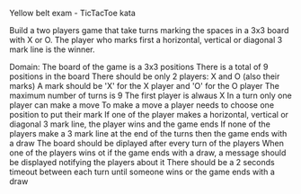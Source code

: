 Yellow belt exam - TicTacToe kata

Build a two players game that take turns marking the spaces in a 3x3 board with X or O. The player who marks first a horizontal, vertical or diagonal 3 mark line is the winner.

Domain:
The board of the game is a 3x3 positions
There is a total of 9 positions in the board
There should be only 2 players: X and O (also their marks)
A mark should be 'X' for the X player and 'O' for the O player
The maximum number of turns is 9
The first player is alwaus X
In a turn only one player can make a move
To make a move a player needs to choose one position to put their mark
If one of the player makes a horizontal, vertical or diagonal 3 mark line, the player wins and the game ends
If none of the players make a 3 mark line at the end of the turns then the game ends with a draw
The board should be diplayed after every turn of the players
When one of the players wins ot if the game ends with a draw, a message should be displayed notifying the players about it
There should be a 2 seconds timeout between each turn until someone wins or the game ends with a draw
